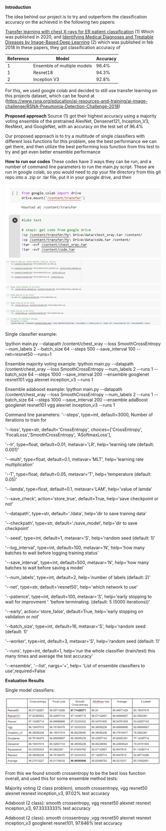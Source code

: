 
**Introduction**

The idea behind our project is to try and outperform the classification accuracy on the   achieved in the following two papers: 

[Transfer learning with chest X-rays for ER patient classification](https://www.mdpi.com/2076-3417/10/2/559) (1)
Which was published in 2020, and
[Identifying Medical Diagnoses and Treatable Diseases by Image-Based Deep Learning](https://pubmed.ncbi.nlm.nih.gov/29474911/) (2)
which was published in feb 2018
In these papers, they got classification accuracy of 

Reference | Model | Accuracy
------------ | ------------ | -------------
1 | Ensemble of multiple models | 96.4%
1 | Resnet18 | 94.3%
2 | Inception V3 | 92.8%


For this, we used google colab and decided to still use transfer learning on this projects dataset, which can be found at 
(https://www.rsna.org/education/ai-resources-and-training/ai-image-challenge/RSNA-Pneumonia-Detection-Challenge-2018)

**Proposed approach**
Source (1) got their highest accuracy using a majority voting ensemble of the pretrained AlexNet, Densenet121, Inception_V3, ResNext, and GoogleNet, with an accuracy on the test set of 96.4%

Our proposed approach is to try a multitude of single classifiers with different loss functions for this problem, see the best performance we can get there, and then utilize the best performing loss function from this test to try and get even better ensemble performance

**How to run our codes**
These codes have 3 ways they can be run, and a number of command line parameters to run the main.py script. These are run in google colab, so you would need to zip your file directory from this git repo into a .zip or .tar file, put it in your google drive, and then 

![Tutorial 1](/code/colab_1.PNG)
![Tutorial 2](/code/colab_2.PNG)

Single classifier example: 

!python main.py --datapath /content/chest_xray --loss SmoothCrossEntropy --num_labels 2 --batch_size 64 --steps 500 --save_interval 100 --net=resnet50 --runs=1

Ensemble majority voting example: 
!python main.py --datapath /content/chest_xray --loss SmoothCrossEntropy --num_labels 2 --runs 1 --batch_size 64 --steps 1000 --save_interval 200 --ensemble googlenet resnet101 vgg alexnet inception_v3 --runs 1

Ensemble adaboost example: 
!python main.py --datapath /content/chest_xray --loss SmoothCrossEntropy --num_labels 2 --runs 1 --batch_size 64 --steps 1000 --save_interval 200 --ensemble adaBoost googlenet resnet101 vgg alexnet inception_v3 --runs 1

Command line parameters: 
'--steps', type=int, default=3000, Number of iterations to train for

'--loss', type=str, default='CrossEntropy', choices=['CrossEntropy', 'FocalLoss','SmoothCrossEntropy', 'ASoftmaxLoss'], 

'--lr', type=float, default=0.01, metavar='LR', help='learning rate (default: 0.001)'

'--multi', type=float, default=0.1, metavar='MLT', help='learning rate multiplication'

'--T', type=float, default=0.05, metavar='T', help='temperature (default: 0.05)'

'--lamda', type=float, default=0.1, metavar='LAM', help='value of lamda'

'--save_check', action='store_true', default=True, help='save checkpoint or not'

'--datapath', type=str, default='./data', help='dir to save training data'

'--checkpath', type=str, default='./save_model', help='dir to save checkpoint'

'--seed', type=int, default=1, metavar='S', help='random seed (default: 1)'

'--log_interval', type=int, default=100, metavar='N', help='how many batches to wait before logging training status'

'--save_interval', type=int, default=500, metavar='N', help='how many batches to wait before saving a model'

'--num_labels', type=int, default=2, help='number of labels (default: 2)'

'--net', type=str, default='resnet50', help='which network to use'

'--patience', type=int, default=100, metavar='S', help='early stopping to wait for improvment '
                            'before terminating. (default: 5 (5000 iterations))'
                            
'--early', action='store_false', default=True, help='early stopping on validation or not'

'--batch_size', type=int, default=16, metavar='S', help='random seed (default: 1)'

'--worker', type=int, default=3, metavar='S', help='random seed (default: 1)'

'--runs', type=int, default=1, help='run the whole classifier (train/test) this many times and average the test accuracy'

'--ensemble', '--list', nargs='+', help= 'List of ensemble classifiers to use',required=False
    

**Evaluation Results**

Single model classifiers: 

![Table 1](/code/table.PNG)

From this we found smooth crossentropy to be the best loss function overall, and used this for some ensemble method tests:

Majority voting (2 class problem), smooth crossentropy, vgg resnet50 alexnet resnext inception_v3, 97.02% test accuracy

Adaboost (2 class): smooth crossentropy, vgg resnet50 alexnet resnext inception_v3, 97.3333333% test accuracy

Adaboost (2 class): smooth crossentropy ,vgg resnet50 alexnet resnext inception_v3 googlenet resnet101, 97.646% test accuracy



